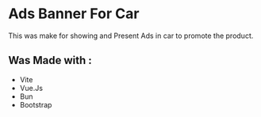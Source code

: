 # Ads Banner For Car

This was make for showing and Present Ads in car to promote the product.

## Was Made with :

- Vite
- Vue.Js
- Bun
- Bootstrap
